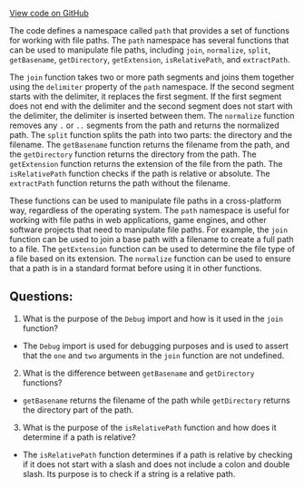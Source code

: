 [View code on GitHub](https://github.com/playcanvas/engine/src/core/path.js)

The code defines a namespace called `path` that provides a set of functions for working with file paths. The `path` namespace has several functions that can be used to manipulate file paths, including `join`, `normalize`, `split`, `getBasename`, `getDirectory`, `getExtension`, `isRelativePath`, and `extractPath`.

The `join` function takes two or more path segments and joins them together using the `delimiter` property of the `path` namespace. If the second segment starts with the delimiter, it replaces the first segment. If the first segment does not end with the delimiter and the second segment does not start with the delimiter, the delimiter is inserted between them. The `normalize` function removes any `.` or `..` segments from the path and returns the normalized path. The `split` function splits the path into two parts: the directory and the filename. The `getBasename` function returns the filename from the path, and the `getDirectory` function returns the directory from the path. The `getExtension` function returns the extension of the file from the path. The `isRelativePath` function checks if the path is relative or absolute. The `extractPath` function returns the path without the filename.

These functions can be used to manipulate file paths in a cross-platform way, regardless of the operating system. The `path` namespace is useful for working with file paths in web applications, game engines, and other software projects that need to manipulate file paths. For example, the `join` function can be used to join a base path with a filename to create a full path to a file. The `getExtension` function can be used to determine the file type of a file based on its extension. The `normalize` function can be used to ensure that a path is in a standard format before using it in other functions.
## Questions: 
 1. What is the purpose of the `Debug` import and how is it used in the `join` function?
- The `Debug` import is used for debugging purposes and is used to assert that the `one` and `two` arguments in the `join` function are not undefined.
2. What is the difference between `getBasename` and `getDirectory` functions?
- `getBasename` returns the filename of the path while `getDirectory` returns the directory part of the path.
3. What is the purpose of the `isRelativePath` function and how does it determine if a path is relative?
- The `isRelativePath` function determines if a path is relative by checking if it does not start with a slash and does not include a colon and double slash. Its purpose is to check if a string is a relative path.